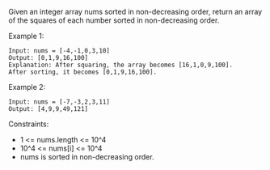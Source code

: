 Given an integer array nums sorted in non-decreasing order, return an array of the squares of each number sorted in non-decreasing order.



Example 1:

```
Input: nums = [-4,-1,0,3,10]
Output: [0,1,9,16,100]
Explanation: After squaring, the array becomes [16,1,0,9,100].
After sorting, it becomes [0,1,9,16,100].
```

Example 2:

```
Input: nums = [-7,-3,2,3,11]
Output: [4,9,9,49,121]

```

Constraints:

- 1 <= nums.length <= 10^4
- 10^4 <= nums[i] <= 10^4
- nums is sorted in non-decreasing order.